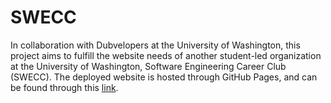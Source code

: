 # SWECC
In collaboration with Dubvelopers at the University of Washington, this project aims to fulfill the website needs of another student-led organization at the University of Washington, Software Engineering Career Club (SWECC).
The deployed website is hosted through GitHub Pages, and can be found through this [link](https://dubvelopers-uw.github.io/swecc/).